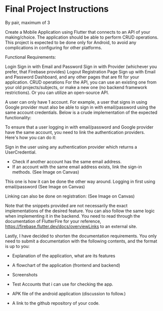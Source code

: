 # Final Project Instructions

By pair, maximum of 3

Create a Mobile Application using Flutter that connects to an API of your making/choice. The application should be able to perform CRUD operations. This project is expected to be done only for Android, to avoid any complications in configuring for other platforms.

Functional Requirements:

Login
Sign in with Email and Password
Sign in with Provider (whichever you prefer, that Firebase provides)
Logout
Registration Page
Sign up with Email and Password
Dashboard, and any other pages that are fit for your application.
CRUD operations
For the API, you can use an existing one from your old projects/subjects, or make a new one (no backend framework restrictions). Or you can utilize an open-source API.

A user can only have 1 account. For example, a user that signs in using Google provider must also be able to sign in with email/password using the same account credentials. Below is a crude implementation of the expected functionality:

To ensure that a user logging in with email/password and Google provider have the same account, you need to link the authentication providers. Here's how you can do it:

Sign in the user using any authentication provider which returns a UserCredential.
- Check if another account has the same email address.
- If an account with the same email address exists, link the sign-in methods.
(See Image on Canvas)

This one is how it can be done the other way around. Logging in first using email/password
(See Image on Canvas)

Linking can also be done on registration:
(See Image on Canvas)

Note that the snippets provided are not necessarily the exact implementations of the desired feature. You can also follow the same logic when implementing it in the backend. You need to read through the documentation of FlutterFire for your reference, https://firebase.flutter.dev/docs/overviewLinks to an external site. 

Lastly, I have decided to shorten the documentation requirements. You only need to submit a documentation with the following contents, and the format is up to you:
- Explanation of the application, what are its features

- A flowchart of the application (frontend and backend)

- Screenshots

- Test Accounts that i can use for checking the app.

- APK file of the android application (discussion to follow.)

- A link to the github repository of your code.
